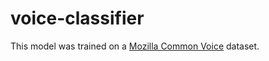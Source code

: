 # voice-classifier


This model was trained on a  [Mozilla Common Voice](https://www.kaggle.com/mozillaorg/common-voice) dataset.
>
